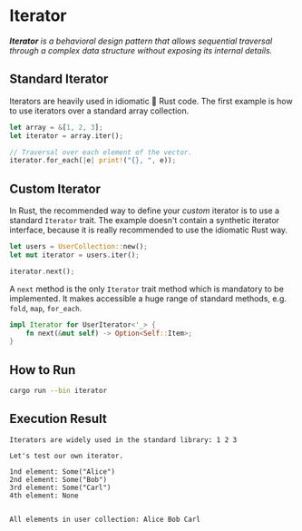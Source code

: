 # Iterator

_**Iterator** is a behavioral design pattern that allows sequential traversal
through a complex data structure without exposing its internal details._

## Standard Iterator

Iterators are heavily used in idiomatic 🦀 Rust code. The first example is
how to use iterators over a standard array collection.

```rust
let array = &[1, 2, 3];
let iterator = array.iter();

// Traversal over each element of the vector.
iterator.for_each(|e| print!("{}, ", e));
```

## Custom Iterator

In Rust, the recommended way to define your _custom_ iterator is to use a
standard `Iterator` trait. The example doesn't contain a synthetic iterator
interface, because it is really recommended to use the idiomatic Rust way.

```rust
let users = UserCollection::new();
let mut iterator = users.iter();

iterator.next();
```

A `next` method is the only `Iterator` trait method which is mandatory to be
implemented. It makes accessible a huge range of standard methods,
e.g. `fold`, `map`, `for_each`.

```rust
impl Iterator for UserIterator<'_> {
    fn next(&mut self) -> Option<Self::Item>;
}
```

## How to Run

```bash
cargo run --bin iterator
```

## Execution Result

```
Iterators are widely used in the standard library: 1 2 3

Let's test our own iterator.

1nd element: Some("Alice")
2nd element: Some("Bob")
3rd element: Some("Carl")
4th element: None


All elements in user collection: Alice Bob Carl
```
